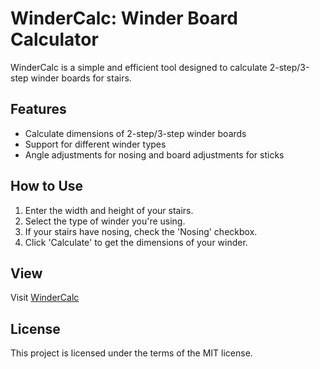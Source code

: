 # WinderCalc: Winder Board Calculator

WinderCalc is a simple and efficient tool designed to calculate 2-step/3-step winder boards for stairs. 

## Features

- Calculate dimensions of 2-step/3-step winder boards
- Support for different winder types
- Angle adjustments for nosing and board adjustments for sticks

## How to Use

1. Enter the width and height of your stairs.
2. Select the type of winder you're using.
3. If your stairs have nosing, check the 'Nosing' checkbox.
4. Click 'Calculate' to get the dimensions of your winder.

## View

Visit [WinderCalc](https://jakeman314.github.io/windercalc)

## License

This project is licensed under the terms of the MIT license.